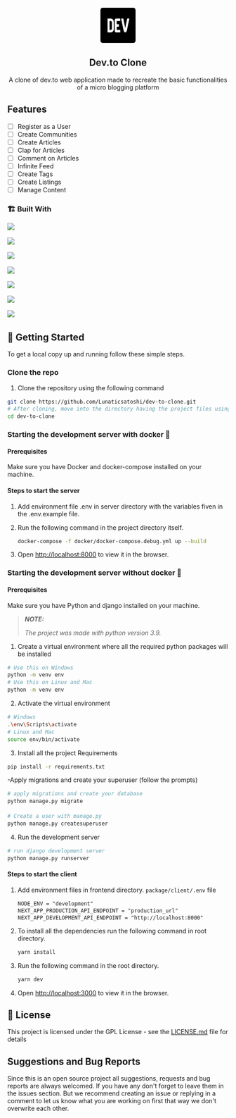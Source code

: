 <p align="center">
  <a href="#">
    <img src="./assets/images/logo.svg" alt="Logo" width="80" height="80">
  </a>

  <h2 align="center">Dev.to Clone</h2>

  <p align="center">
    A clone of dev.to web application made to recreate the basic functionalities of a micro blogging platform
  </p>  
</p>

## Features

* [ ] Register as a User
* [ ] Create Communities
* [ ] Create Articles
* [ ] Clap for Articles
* [ ] Comment on Articles
* [ ] Infinite Feed
* [ ] Create Tags
* [ ] Create Listings
* [ ] Manage Content

### 🏗️ Built With

<div>

[<img src="https://img.shields.io/badge/-Next-FFFFFF?style=for-the-badge&labelColor=black&logo=nextdotjs&logoColor=white">](https://nextjs.org/)

[<img src="https://img.shields.io/badge/-SCSS-cc6699?style=for-the-badge&labelColor=black&logo=sass&logoColor=cc6699">](https://sass-lang.com/)

[<img src="https://img.shields.io/badge/Tailwind_CSS-38B2AC?style=for-the-badge&labelColor=black&logo=tailwind-css&logoColor=white" >](https://tailwindcss.com/)

[<img src="https://img.shields.io/badge/-Python-306998?style=for-the-badge&labelColor=black&logo=python&logoColor=4b8bbe" >](https://www.python.org/)

[<img src="https://img.shields.io/badge/-Django-092e20?style=for-the-badge&labelColor=black&logo=Django&logoColor=092e20" >](https://www.djangoproject.com/)

[<img src="https://img.shields.io/badge/SQLite-07405E?style=for-the-badge&labelColor=black&logo=sqlite&logoColor=white" >](https://www.sqlite.org/index.html)

[<img src="https://img.shields.io/badge/-Typescript-007acc?style=for-the-badge&labelColor=black&logo=typescript&logoColor=007acc">](https://www.typescriptlang.org/)

</div>

## 🧩 Getting Started

To get a local copy up and running follow these simple steps.

### Clone the repo
1. Clone the repository using the following command

```bash
git clone https://github.com/Lunaticsatoshi/dev-to-clone.git
# After cloning, move into the directory having the project files using the change directory command
cd dev-to-clone
```

### Starting the development server with docker 🐳

#### Prerequisites

Make sure you have Docker and docker-compose installed on your machine.

#### Steps to start the server

1. Add environment file .env in server directory with the variables fiven in the .env.example file.
2. Run the following command in the project directory itself.

      ```sh
      docker-compose -f docker/docker-compose.debug.yml up --build
      ```

3. Open <http://localhost:8000> to view it in the browser.

### Starting the development server without docker 📡

#### Prerequisites

Make sure you have Python and django installed on your machine.

> **_NOTE:_**
>
>_The project was made with python version 3.9._

1. Create a virtual environment where all the required python packages will be installed

```bash
# Use this on Windows
python -m venv env
# Use this on Linux and Mac
python -m venv env
```
2. Activate the virtual environment

```bash
# Windows
.\env\Scripts\activate
# Linux and Mac
source env/bin/activate
```

3. Install all the project Requirements
```bash
pip install -r requirements.txt
```
-Apply migrations and create your superuser (follow the prompts)

```bash
# apply migrations and create your database
python manage.py migrate

# Create a user with manage.py
python manage.py createsuperuser
```


4. Run the development server

```bash
# run django development server
python manage.py runserver
```

#### Steps to start the client

1. Add environment files in frontend directory.
      `package/client/.env` file

      ```env
      NODE_ENV = "development"
      NEXT_APP_PRODUCTION_API_ENDPOINT = "production_url"
      NEXT_APP_DEVELOPMENT_API_ENDPOINT = "http://localhost:8000"
      ```

2. To install all the dependencies run the following command in root directory.

      ```sh
      yarn install
      ```

3. Run the following command in the root directory.

      ```sh
      yarn dev
      ```

5. Open <http://localhost:3000> to view it in the browser.

## 🔐 License

This project is licensed under the GPL License - see the [LICENSE.md](LICENSE.md) file for details

## Suggestions and Bug Reports
Since this is an open source project all suggestions, requests and bug reports are always welcomed. If you have any don't forget to leave them in the issues section. But we recommend creating an issue or replying in a comment to let us know what you are working on first that way we don't overwrite each other.